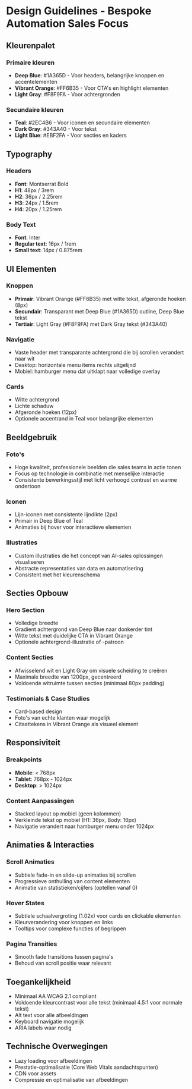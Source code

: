# Design Guidelines - Bespoke Automation Sales Focus

## Kleurenpalet

### Primaire kleuren
- **Deep Blue**: #1A365D - Voor headers, belangrijke knoppen en accentelementen
- **Vibrant Orange**: #FF6B35 - Voor CTA's en highlight elementen
- **Light Gray**: #F8F9FA - Voor achtergronden

### Secundaire kleuren
- **Teal**: #2EC4B6 - Voor iconen en secundaire elementen
- **Dark Gray**: #343A40 - Voor tekst
- **Light Blue**: #EBF2FA - Voor secties en kaders

## Typography

### Headers
- **Font**: Montserrat Bold
- **H1**: 48px / 3rem
- **H2**: 36px / 2.25rem
- **H3**: 24px / 1.5rem
- **H4**: 20px / 1.25rem

### Body Text
- **Font**: Inter
- **Regular text**: 16px / 1rem
- **Small text**: 14px / 0.875rem

## UI Elementen

### Knoppen
- **Primair**: Vibrant Orange (#FF6B35) met witte tekst, afgeronde hoeken (8px)
- **Secundair**: Transparant met Deep Blue (#1A365D) outline, Deep Blue tekst
- **Tertiair**: Light Gray (#F8F9FA) met Dark Gray tekst (#343A40)

### Navigatie
- Vaste header met transparante achtergrond die bij scrollen verandert naar wit
- Desktop: horizontale menu items rechts uitgelijnd
- Mobiel: hamburger menu dat uitklapt naar volledige overlay

### Cards
- Witte achtergrond
- Lichte schaduw
- Afgeronde hoeken (12px)
- Optionele accentrand in Teal voor belangrijke elementen

## Beeldgebruik

### Foto's
- Hoge kwaliteit, professionele beelden die sales teams in actie tonen
- Focus op technologie in combinatie met menselijke interactie
- Consistente bewerkingsstijl met licht verhoogd contrast en warme ondertoon

### Iconen
- Lijn-iconen met consistente lijndikte (2px)
- Primair in Deep Blue of Teal
- Animaties bij hover voor interactieve elementen

### Illustraties
- Custom illustraties die het concept van AI-sales oplossingen visualiseren
- Abstracte representaties van data en automatisering
- Consistent met het kleurenschema

## Secties Opbouw

### Hero Section
- Volledige breedte
- Gradient achtergrond van Deep Blue naar donkerder tint
- Witte tekst met duidelijke CTA in Vibrant Orange
- Optionele achtergrond-illustratie of -patroon

### Content Secties
- Afwisselend wit en Light Gray om visuele scheiding te creëren
- Maximale breedte van 1200px, gecentreerd
- Voldoende witruimte tussen secties (minimaal 80px padding)

### Testimonials & Case Studies
- Card-based design
- Foto's van echte klanten waar mogelijk
- Citaattekens in Vibrant Orange als visueel element

## Responsiviteit

### Breakpoints
- **Mobile**: < 768px
- **Tablet**: 768px - 1024px
- **Desktop**: > 1024px

### Content Aanpassingen
- Stacked layout op mobiel (geen kolommen)
- Verkleinde tekst op mobiel (H1: 36px, Body: 16px)
- Navigatie verandert naar hamburger menu onder 1024px

## Animaties & Interacties

### Scroll Animaties
- Subtiele fade-in en slide-up animaties bij scrollen
- Progressieve onthulling van content elementen
- Animatie van statistieken/cijfers (optellen vanaf 0)

### Hover States
- Subtiele schaalvergroting (1.02x) voor cards en clickable elementen
- Kleurverandering voor knoppen en links
- Tooltips voor complexe functies of begrippen

### Pagina Transities
- Smooth fade transitions tussen pagina's
- Behoud van scroll positie waar relevant

## Toegankelijkheid

- Minimaal AA WCAG 2.1 compliant
- Voldoende kleurcontrast voor alle tekst (minimaal 4.5:1 voor normale tekst)
- Alt text voor alle afbeeldingen
- Keyboard navigatie mogelijk
- ARIA labels waar nodig

## Technische Overwegingen

- Lazy loading voor afbeeldingen
- Prestatie-optimalisatie (Core Web Vitals aandachtspunten)
- CDN voor assets
- Compressie en optimalisatie van afbeeldingen